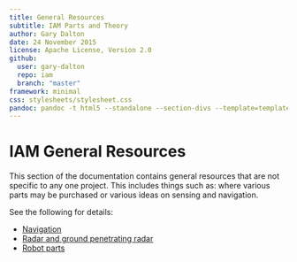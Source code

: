 ```yaml
---
title: General Resources
subtitle: IAM Parts and Theory
author: Gary Dalton
date: 24 November 2015
license: Apache License, Version 2.0
github:
  user: gary-dalton
  repo: iam
  branch: "master"
framework: minimal
css: stylesheets/stylesheet.css
pandoc: pandoc -t html5 --standalone --section-divs --template=template_github.html index.md -o index.html
---
```


# IAM General Resources

This section of the documentation contains general resources that are not
specific to any one project. This includes things such as: where various parts
may be purchased or various ideas on sensing and navigation.

See the following for details:
- [Navigation](navigation.md)
- [Radar and ground penetrating radar](radar.md)
- [Robot parts](parts.md)
